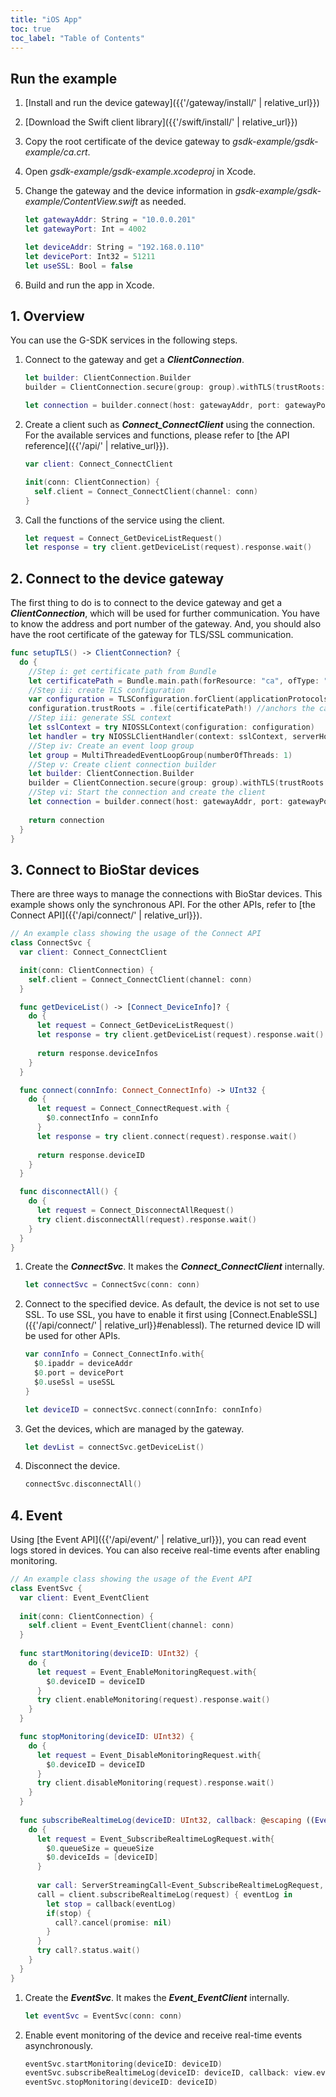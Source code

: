 ```yaml
---
title: "iOS App"
toc: true
toc_label: "Table of Contents"
---
```


## Run the example

1. [Install and run the device gateway]({{'/gateway/install/' | relative_url}})
2. [Download the Swift client library]({{'/swift/install/' | relative_url}})
3. Copy the root certificate of the device gateway to _gsdk-example/gsdk-example/ca.crt_.
4. Open _gsdk-example/gsdk-example.xcodeproj_ in Xcode.
5. Change the gateway and the device information in _gsdk-example/gsdk-example/ContentView.swift_ as needed.
   
    ```swift
    let gatewayAddr: String = "10.0.0.201"
    let gatewayPort: Int = 4002

    let deviceAddr: String = "192.168.0.110"
    let devicePort: Int32 = 51211
    let useSSL: Bool = false
    ```
  
6. Build and run the app in Xcode.

## 1. Overview

You can use the G-SDK services in the following steps.

1. Connect to the gateway and get a ___ClientConnection___.
   
    ```swift
    let builder: ClientConnection.Builder
    builder = ClientConnection.secure(group: group).withTLS(trustRoots: configuration.trustRoots!)

    let connection = builder.connect(host: gatewayAddr, port: gatewayPort)
    ```

2. Create a client such as ___Connect_ConnectClient___ using the connection. For the available services and functions, please refer to [the API reference]({{'/api/' | relative_url}}).
   
    ```swift
    var client: Connect_ConnectClient
    
    init(conn: ClientConnection) {
      self.client = Connect_ConnectClient(channel: conn)
    }
    ```

3. Call the functions of the service using the client. 
   
    ```swift
    let request = Connect_GetDeviceListRequest()
    let response = try client.getDeviceList(request).response.wait()
    ```

## 2. Connect to the device gateway

The first thing to do is to connect to the device gateway and get a ___ClientConnection___, which will be used for further communication. You have to know the address and port number of the gateway. And, you should also have the root certificate of the gateway for TLS/SSL communication. 

```swift
func setupTLS() -> ClientConnection? {
  do {
    //Step i: get certificate path from Bundle
    let certificatePath = Bundle.main.path(forResource: "ca", ofType: "crt")
    //Step ii: create TLS configuration
    var configuration = TLSConfiguration.forClient(applicationProtocols: ["h2"])
    configuration.trustRoots = .file(certificatePath!) //anchors the ca certificate to trust roots for TLS configuration. Not required incase of insecure communication with host
    //Step iii: generate SSL context
    let sslContext = try NIOSSLContext(configuration: configuration)
    let handler = try NIOSSLClientHandler(context: sslContext, serverHostname: gatewayAddr + "\(gatewayPort)")
    //Step iv: Create an event loop group
    let group = MultiThreadedEventLoopGroup(numberOfThreads: 1)
    //Step v: Create client connection builder
    let builder: ClientConnection.Builder
    builder = ClientConnection.secure(group: group).withTLS(trustRoots: configuration.trustRoots!)
    //Step vi: Start the connection and create the client
    let connection = builder.connect(host: gatewayAddr, port: gatewayPort)
    
    return connection
  }
}        
```

## 3. Connect to BioStar devices

There are three ways to manage the connections with BioStar devices. This example shows only the synchronous API. For the other APIs, refer to [the Connect API]({{'/api/connect/' | relative_url}}).

```swift
// An example class showing the usage of the Connect API
class ConnectSvc {
  var client: Connect_ConnectClient

  init(conn: ClientConnection) {
    self.client = Connect_ConnectClient(channel: conn)
  }

  func getDeviceList() -> [Connect_DeviceInfo]? {
    do {
      let request = Connect_GetDeviceListRequest()
      let response = try client.getDeviceList(request).response.wait()
      
      return response.deviceInfos
    }
  }

  func connect(connInfo: Connect_ConnectInfo) -> UInt32 {
    do {
      let request = Connect_ConnectRequest.with {
        $0.connectInfo = connInfo
      }
      let response = try client.connect(request).response.wait()
      
      return response.deviceID
    }
  }

  func disconnectAll() {
    do {
      let request = Connect_DisconnectAllRequest()
      try client.disconnectAll(request).response.wait()
    }
  }
}
```

1. Create the ___ConnectSvc___. It makes the ___Connect_ConnectClient___ internally.
   
    ```swift
    let connectSvc = ConnectSvc(conn: conn)
    ```

2. Connect to the specified device. As default, the device is not set to use SSL. To use SSL, you have to enable it first using [Connect.EnableSSL]({{'/api/connect/' | relative_url}}#enablessl). The returned device ID will be used for other APIs.
  
    ```swift
    var connInfo = Connect_ConnectInfo.with{
      $0.ipaddr = deviceAddr
      $0.port = devicePort
      $0.useSsl = useSSL
    }
    
    let deviceID = connectSvc.connect(connInfo: connInfo)
    ```

3. Get the devices, which are managed by the gateway.
   
    ```swift
    let devList = connectSvc.getDeviceList()
    ```

4. Disconnect the device.
   
    ```swift  
    connectSvc.disconnectAll()
    ```


## 4. Event

Using [the Event API]({{'/api/event/' | relative_url}}), you can read event logs stored in devices. You can also receive real-time events after enabling monitoring. 

```swift
// An example class showing the usage of the Event API
class EventSvc {
  var client: Event_EventClient
  
  init(conn: ClientConnection) {
    self.client = Event_EventClient(channel: conn)
  }
  
  func startMonitoring(deviceID: UInt32) {
    do {
      let request = Event_EnableMonitoringRequest.with{
        $0.deviceID = deviceID
      }
      try client.enableMonitoring(request).response.wait()
    }
  }

  func stopMonitoring(deviceID: UInt32) {
    do {
      let request = Event_DisableMonitoringRequest.with{
        $0.deviceID = deviceID
      }
      try client.disableMonitoring(request).response.wait()
    }
  }
  
  func subscribeRealtimeLog(deviceID: UInt32, callback: @escaping ((Event_EventLog) -> Bool)) {
    do {
      let request = Event_SubscribeRealtimeLogRequest.with{
        $0.queueSize = queueSize
        $0.deviceIds = [deviceID]
      }
      
      var call: ServerStreamingCall<Event_SubscribeRealtimeLogRequest, Event_EventLog>?
      call = client.subscribeRealtimeLog(request) { eventLog in
        let stop = callback(eventLog)
        if(stop) {
          call?.cancel(promise: nil)
        }
      }
      try call?.status.wait()
    }
  }
}
```

1. Create the ___EventSvc___. It makes the ___Event_EventClient___ internally.

    ```swift
    let eventSvc = EventSvc(conn: conn)
    ```

2. Enable event monitoring of the device and receive real-time events asynchronously. 

    ```swift
    eventSvc.startMonitoring(deviceID: deviceID)
    eventSvc.subscribeRealtimeLog(deviceID: deviceID, callback: view.eventCallback)
    eventSvc.stopMonitoring(deviceID: deviceID) 
    ```




